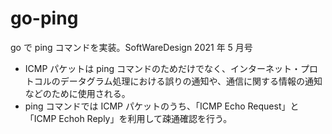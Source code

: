 # go-ping

go で ping コマンドを実装。SoftWareDesign 2021 年 5 月号

- ICMP パケットは ping コマンドのためだけでなく、インターネット・プロトコルのデータグラム処理における誤りの通知や、通信に関する情報の通知などのために使用される。
- ping コマンドでは ICMP パケットのうち、「ICMP Echo Request」と「ICMP Echoh Reply」を利用して疎通確認を行う。

